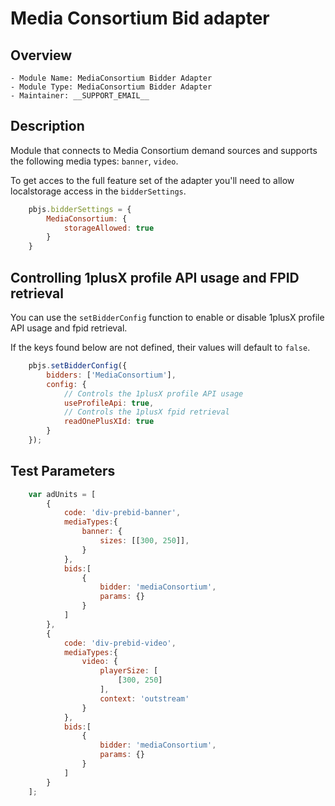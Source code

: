 # Media Consortium Bid adapter

## Overview

```
- Module Name: MediaConsortium Bidder Adapter
- Module Type: MediaConsortium Bidder Adapter
- Maintainer: __SUPPORT_EMAIL__
```

## Description

Module that connects to Media Consortium demand sources and supports the following media types: `banner`, `video`.

To get acces to the full feature set of the adapter you'll need to allow localstorage access in the `bidderSettings`.

```javascript
    pbjs.bidderSettings = {
        MediaConsortium: {
            storageAllowed: true
        }
    }
```

## Controlling 1plusX profile API usage and FPID retrieval

You can use the `setBidderConfig` function to enable or disable 1plusX profile API usage and fpid retrieval.

If the keys found below are not defined, their values will default to `false`.

```javascript
    pbjs.setBidderConfig({
        bidders: ['MediaConsortium'],
        config: {
            // Controls the 1plusX profile API usage
            useProfileApi: true,
            // Controls the 1plusX fpid retrieval
            readOnePlusXId: true
        }
    });
```

## Test Parameters

```javascript
    var adUnits = [
        {
            code: 'div-prebid-banner',
            mediaTypes:{
                banner: {
                    sizes: [[300, 250]],
                }
            },
            bids:[
                {
                    bidder: 'mediaConsortium',
                    params: {}
                }
            ]
        },
        {
            code: 'div-prebid-video',
            mediaTypes:{
                video: {
                    playerSize: [
                        [300, 250]
                    ],
                    context: 'outstream'
                }
            },
            bids:[
                {
                    bidder: 'mediaConsortium',
                    params: {}
                }
            ]
        }
    ];
```
